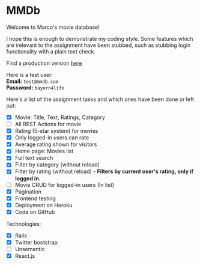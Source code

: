 # MMDb

Welcome to Marco's movie database!

I hope this is enough to demonstrate my coding style.
Some features which are irelevant to the assignment have been stubbed, such as stubbing login functionality with a plain text check.

Find a production version [here](https://marcos-movie-database.herokuapp.com/home)<br>

Here is a test user:<br>
**Email:** `test@mmdb.com`<br>
**Password:** `bayern4life`

Here's a list of the assignment tasks and which ones have been done or left out:

- [x] Movie: Title, Text, Ratings, Category
- [ ] All REST Actions for movie
- [x] Rating (5-star system) for movies
- [x] Only logged-in users can rate
- [x] Average rating shown for visitors
- [x] Home page: Movies list
- [x] Full text search
- [x] Filter by category (without reload)
- [x] Filter by rating (without reload) - **Filters by current user's rating, only if logged in.**
- [ ] Movie CRUD for logged-in users (In list)
- [x] Pagination
- [x] Frontend testing
- [x] Deployment on Heroku
- [x] Code on GitHub

Technologies:
- [x] Rails
- [x] Twitter bootstrap
- [ ] Unsemantic
- [x] React.js
